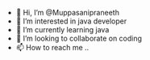 - 👋 Hi, I’m @Muppasanipraneeth
- 👀 I’m interested in  java developer
- 🌱 I’m currently learning java
- 💞️ I’m looking to collaborate on coding
- 📫 How to reach me ..

<!---
Muppasanipraneeth/Muppasanipraneeth is a ✨ special ✨ repository because its `README.md` (this file) appears on your GitHub profile.
You can click the Preview link to take a look at your changes.
--->
